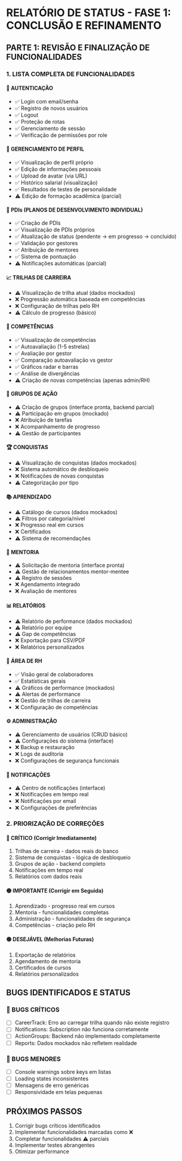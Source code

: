 # RELATÓRIO DE STATUS - FASE 1: CONCLUSÃO E REFINAMENTO

## PARTE 1: REVISÃO E FINALIZAÇÃO DE FUNCIONALIDADES

### 1. LISTA COMPLETA DE FUNCIONALIDADES

#### 🔐 AUTENTICAÇÃO
- ✅ Login com email/senha
- ✅ Registro de novos usuários
- ✅ Logout
- ✅ Proteção de rotas
- ✅ Gerenciamento de sessão
- ✅ Verificação de permissões por role

#### 👤 GERENCIAMENTO DE PERFIL
- ✅ Visualização de perfil próprio
- ✅ Edição de informações pessoais
- ✅ Upload de avatar (via URL)
- ✅ Histórico salarial (visualização)
- ✅ Resultados de testes de personalidade
- ⚠️ Edição de formação acadêmica (parcial)

#### 🎯 PDIs (PLANOS DE DESENVOLVIMENTO INDIVIDUAL)
- ✅ Criação de PDIs
- ✅ Visualização de PDIs próprios
- ✅ Atualização de status (pendente → em progresso → concluído)
- ✅ Validação por gestores
- ✅ Atribuição de mentores
- ✅ Sistema de pontuação
- ⚠️ Notificações automáticas (parcial)

#### 📈 TRILHAS DE CARREIRA
- ⚠️ Visualização de trilha atual (dados mockados)
- ❌ Progressão automática baseada em competências
- ❌ Configuração de trilhas pelo RH
- ⚠️ Cálculo de progresso (básico)

#### 🎯 COMPETÊNCIAS
- ✅ Visualização de competências
- ✅ Autoavaliação (1-5 estrelas)
- ✅ Avaliação por gestor
- ✅ Comparação autoavaliação vs gestor
- ✅ Gráficos radar e barras
- ✅ Análise de divergências
- ⚠️ Criação de novas competências (apenas admin/RH)

#### 👥 GRUPOS DE AÇÃO
- ⚠️ Criação de grupos (interface pronta, backend parcial)
- ⚠️ Participação em grupos (mockado)
- ❌ Atribuição de tarefas
- ❌ Acompanhamento de progresso
- ⚠️ Gestão de participantes

#### 🏆 CONQUISTAS
- ⚠️ Visualização de conquistas (dados mockados)
- ❌ Sistema automático de desbloqueio
- ❌ Notificações de novas conquistas
- ⚠️ Categorização por tipo

#### 📚 APRENDIZADO
- ⚠️ Catálogo de cursos (dados mockados)
- ⚠️ Filtros por categoria/nível
- ❌ Progresso real em cursos
- ❌ Certificados
- ⚠️ Sistema de recomendações

#### 🤝 MENTORIA
- ⚠️ Solicitação de mentoria (interface pronta)
- ⚠️ Gestão de relacionamentos mentor-mentee
- ⚠️ Registro de sessões
- ❌ Agendamento integrado
- ❌ Avaliação de mentores

#### 📊 RELATÓRIOS
- ⚠️ Relatório de performance (dados mockados)
- ⚠️ Relatório por equipe
- ⚠️ Gap de competências
- ❌ Exportação para CSV/PDF
- ❌ Relatórios personalizados

#### 💼 ÁREA DE RH
- ✅ Visão geral de colaboradores
- ✅ Estatísticas gerais
- ⚠️ Gráficos de performance (mockados)
- ⚠️ Alertas de performance
- ❌ Gestão de trilhas de carreira
- ❌ Configuração de competências

#### ⚙️ ADMINISTRAÇÃO
- ⚠️ Gerenciamento de usuários (CRUD básico)
- ⚠️ Configurações do sistema (interface)
- ❌ Backup e restauração
- ❌ Logs de auditoria
- ❌ Configurações de segurança funcionais

#### 🔔 NOTIFICAÇÕES
- ⚠️ Centro de notificações (interface)
- ❌ Notificações em tempo real
- ❌ Notificações por email
- ❌ Configurações de preferências

### 2. PRIORIZAÇÃO DE CORREÇÕES

#### 🔴 CRÍTICO (Corrigir Imediatamente)
1. Trilhas de carreira - dados reais do banco
2. Sistema de conquistas - lógica de desbloqueio
3. Grupos de ação - backend completo
4. Notificações em tempo real
5. Relatórios com dados reais

#### 🟡 IMPORTANTE (Corrigir em Seguida)
1. Aprendizado - progresso real em cursos
2. Mentoria - funcionalidades completas
3. Administração - funcionalidades de segurança
4. Competências - criação pelo RH

#### 🟢 DESEJÁVEL (Melhorias Futuras)
1. Exportação de relatórios
2. Agendamento de mentoria
3. Certificados de cursos
4. Relatórios personalizados

## BUGS IDENTIFICADOS E STATUS

### 🐛 BUGS CRÍTICOS
- [ ] CareerTrack: Erro ao carregar trilha quando não existe registro
- [ ] Notifications: Subscription não funciona corretamente
- [ ] ActionGroups: Backend não implementado completamente
- [ ] Reports: Dados mockados não refletem realidade

### 🐛 BUGS MENORES
- [ ] Console warnings sobre keys em listas
- [ ] Loading states inconsistentes
- [ ] Mensagens de erro genéricas
- [ ] Responsividade em telas pequenas

## PRÓXIMOS PASSOS
1. Corrigir bugs críticos identificados
2. Implementar funcionalidades marcadas como ❌
3. Completar funcionalidades ⚠️ parciais
4. Implementar testes abrangentes
5. Otimizar performance
